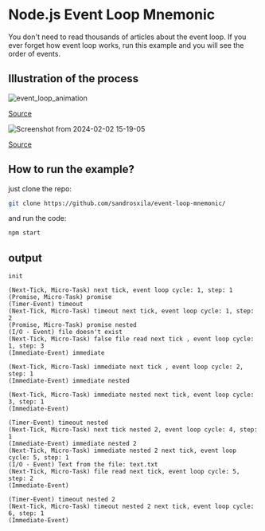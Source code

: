 # Node.js Event Loop Mnemonic

You don't need to read thousands of articles about the event loop. If you ever forget how event loop works, run this example and you will see the order of events.

## Illustration of the process

![event_loop_animation](https://github.com/sandrosxila/event-loop-mnemonic/assets/13416127/6e9547da-09c3-456b-801b-d51a67979204)

[Source](https://medium.com/@saravanaeswari22/microtasks-and-macro-tasks-in-event-loop-7b408b2949e0)

![Screenshot from 2024-02-02 15-19-05](https://github.com/sandrosxila/event-loop-mnemonic/assets/13416127/f3e59db6-6e0f-49e1-864b-ea8f04872366)

[Source](https://blog.insiderattack.net/promises-next-ticks-and-immediates-nodejs-event-loop-part-3-9226cbe7a6aa)

## How to run the example?

just clone the repo:

```bash
git clone https://github.com/sandrosxila/event-loop-mnemonic/
```

and run the code:

```bash
npm start
```

## output

```
init

(Next-Tick, Micro-Task) next tick, event loop cycle: 1, step: 1
(Promise, Micro-Task) promise
(Timer-Event) timeout
(Next-Tick, Micro-Task) timeout next tick, event loop cycle: 1, step: 2
(Promise, Micro-Task) promise nested
(I/O - Event) file doesn't exist
(Next-Tick, Micro-Task) false file read next tick , event loop cycle: 1, step: 3
(Immediate-Event) immediate

(Next-Tick, Micro-Task) immediate next tick , event loop cycle: 2, step: 1
(Immediate-Event) immediate nested

(Next-Tick, Micro-Task) immediate nested next tick, event loop cycle: 3, step: 1
(Immediate-Event)

(Timer-Event) timeout nested
(Next-Tick, Micro-Task) next tick nested 2, event loop cycle: 4, step: 1
(Immediate-Event) immediate nested 2
(Next-Tick, Micro-Task) immediate nested 2 next tick, event loop cycle: 5, step: 1
(I/O - Event) Text from the file: text.txt
(Next-Tick, Micro-Task) file read next tick, event loop cycle: 5, step: 2
(Immediate-Event)

(Timer-Event) timeout nested 2
(Next-Tick, Micro-Task) timeout nested 2 next tick, event loop cycle: 6, step: 1
(Immediate-Event)
```
